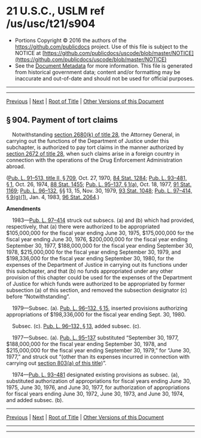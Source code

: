 ---
---

# 21 U.S.C., USLM ref /us/usc/t21/s904

* Portions Copyright © 2016 the authors of the https://github.com/publicdocs project.
  Use of this file is subject to the NOTICE at [https://github.com/publicdocs/uscode/blob/master/NOTICE](https://github.com/publicdocs/uscode/blob/master/NOTICE)
* See the [Document Metadata](././../../../../../..//README.md) for more information.
  This file is generated from historical government data; content and/or formatting may be inaccurate and out-of-date and should not be used for official purposes.

----------
----------

[Previous](./../../../../../..//us/usc/t21/ch13/schI/ptF/m__us_usc_t21_s903.md) | [Next](./../../../../../..//us/usc/t21/ch13/schII/m__us_usc_t21_ch13_schII.md) | [Root of Title](./../../../../../../) | [Other Versions of this Document](https://publicdocs.github.io/go/links?ns=uslm&ref=%2Fus%2Fusc%2Ft21%2Fs904)

## § 904. Payment of tort claims

    Notwithstanding [section 2680(k) of title 28][/us/usc/t28/s2680/k], the Attorney General, in carrying out the functions of the Department of Justice under this subchapter, is authorized to pay tort claims in the manner authorized by [section 2672 of title 28][/us/usc/t28/s2672], when such claims arise in a foreign country in connection with the operations of the Drug Enforcement Administration abroad.

([Pub. L. 91–513, title II, § 709][/us/pl/91/513/s709], Oct. 27, 1970, [84 Stat. 1284][/us/stat/84/1284]; [Pub. L. 93–481, § 1][/us/pl/93/481/s1], Oct. 26, 1974, [88 Stat. 1455][/us/stat/88/1455]; [Pub. L. 95–137, § 1(a)][/us/pl/95/137/s1/a], Oct. 18, 1977, [91 Stat. 1169][/us/stat/91/1169]; [Pub. L. 96–132][/us/pl/96/132], §§ 13, 15, Nov. 30, 1979, [93 Stat. 1048][/us/stat/93/1048]; [Pub. L. 97–414, § 9(g)(1)][/us/pl/97/414/s9/g/1], Jan. 4, 1983, [96 Stat. 2064][/us/stat/96/2064].)

 __Amendments__ 

    1983—[Pub. L. 97–414][/us/pl/97/414] struck out subsecs. (a) and (b) which had provided, respectively, that (a) there were authorized to be appropriated $105,000,000 for the fiscal year ending June 30, 1975, $175,000,000 for the fiscal year ending June 30, 1976, $200,000,000 for the fiscal year ending September 30, 1977, $188,000,000 for the fiscal year ending September 30, 1978, $215,000,000 for the fiscal year ending September 30, 1979, and $198,336,000 for the fiscal year ending September 30, 1980, for the expenses of the Department of Justice in carrying out its functions under this subchapter, and that (b) no funds appropriated under any other provision of this chapter could be used for the expenses of the Department of Justice for which funds were authorized to be appropriated by former subsection (a) of this section, and removed the subsection designator (c) before “Notwithstanding”.

    1979—Subsec. (a). [Pub. L. 96–132, § 15][/us/pl/96/132/s15], inserted provisions authorizing appropriations of $198,336,000 for the fiscal year ending Sept. 30, 1980.

    Subsec. (c). [Pub. L. 96–132, § 13][/us/pl/96/132/s13], added subsec. (c).

    1977—Subsec. (a). [Pub. L. 95–137][/us/pl/95/137] substituted “September 30, 1977, $188,000,000 for the fiscal year ending September 30, 1978, and $215,000,000 for the fiscal year ending September 30, 1979,” for “June 30, 1977,” and struck out “(other than its expenses incurred in connection with carrying out [section 803(a) of this title][/us/usc/t21/s803/a])”.

    1974—[Pub. L. 93–481][/us/pl/93/481] designated existing provisions as subsec. (a), substituted authorization of appropriations for fiscal years ending June 30, 1975, June 30, 1976, and June 30, 1977, for authorization of appropriations for fiscal years ending June 30, 1972, June 30, 1973, and June 30, 1974, and added subsec. (b).

----------

[Previous](./../../../../../..//us/usc/t21/ch13/schI/ptF/m__us_usc_t21_s903.md) | [Next](./../../../../../..//us/usc/t21/ch13/schII/m__us_usc_t21_ch13_schII.md) | [Root of Title](./../../../../../../) | [Other Versions of this Document](https://publicdocs.github.io/go/links?ns=uslm&ref=%2Fus%2Fusc%2Ft21%2Fs904)

----------
----------

[/us/usc/t28/s2680/k]: https://publicdocs.github.io/go/links?ns=uslm&ref=%2Fus%2Fusc%2Ft28%2Fs2680%2Fk
[/us/usc/t28/s2672]: https://publicdocs.github.io/go/links?ns=uslm&ref=%2Fus%2Fusc%2Ft28%2Fs2672
[/us/pl/91/513/s709]: https://publicdocs.github.io/go/links?ns=uslm&ref=%2Fus%2Fpl%2F91%2F513%2Fs709
[/us/stat/84/1284]: https://publicdocs.github.io/go/links?ns=uslm&ref=%2Fus%2Fstat%2F84%2F1284
[/us/pl/93/481/s1]: https://publicdocs.github.io/go/links?ns=uslm&ref=%2Fus%2Fpl%2F93%2F481%2Fs1
[/us/stat/88/1455]: https://publicdocs.github.io/go/links?ns=uslm&ref=%2Fus%2Fstat%2F88%2F1455
[/us/pl/95/137/s1/a]: https://publicdocs.github.io/go/links?ns=uslm&ref=%2Fus%2Fpl%2F95%2F137%2Fs1%2Fa
[/us/stat/91/1169]: https://publicdocs.github.io/go/links?ns=uslm&ref=%2Fus%2Fstat%2F91%2F1169
[/us/pl/96/132]: https://publicdocs.github.io/go/links?ns=uslm&ref=%2Fus%2Fpl%2F96%2F132
[/us/stat/93/1048]: https://publicdocs.github.io/go/links?ns=uslm&ref=%2Fus%2Fstat%2F93%2F1048
[/us/pl/97/414/s9/g/1]: https://publicdocs.github.io/go/links?ns=uslm&ref=%2Fus%2Fpl%2F97%2F414%2Fs9%2Fg%2F1
[/us/stat/96/2064]: https://publicdocs.github.io/go/links?ns=uslm&ref=%2Fus%2Fstat%2F96%2F2064
[/us/pl/97/414]: https://publicdocs.github.io/go/links?ns=uslm&ref=%2Fus%2Fpl%2F97%2F414
[/us/pl/96/132/s15]: https://publicdocs.github.io/go/links?ns=uslm&ref=%2Fus%2Fpl%2F96%2F132%2Fs15
[/us/pl/96/132/s13]: https://publicdocs.github.io/go/links?ns=uslm&ref=%2Fus%2Fpl%2F96%2F132%2Fs13
[/us/pl/95/137]: https://publicdocs.github.io/go/links?ns=uslm&ref=%2Fus%2Fpl%2F95%2F137
[/us/usc/t21/s803/a]: https://publicdocs.github.io/go/links?ns=uslm&ref=%2Fus%2Fusc%2Ft21%2Fs803%2Fa
[/us/pl/93/481]: https://publicdocs.github.io/go/links?ns=uslm&ref=%2Fus%2Fpl%2F93%2F481


